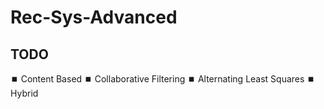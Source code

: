 # Rec-Sys-Advanced

## TODO
⏹️ Content Based
⏹️ Collaborative Filtering
  ⏹️ Alternating Least Squares
⏹️ Hybrid